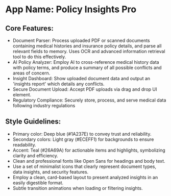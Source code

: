 # **App Name**: Policy Insights Pro

## Core Features:

- Document Parser: Process uploaded PDF or scanned documents containing medical histories and insurance policy details, and parse all relevant fields to memory. Uses OCR and advanced information retrieval tool to do this effectively.
- AI Policy Analyzer: Employ AI to cross-reference medical history data with policy terms, and produce a summary of all possible conflicts and areas of concern.
- Insight Dashboard: Show uploaded document data and output an 'insights report' which details any conflicts.
- Secure Document Upload: Accept PDF uploads via drag and drop UI element.
- Regulatory Compliance: Securely store, process, and serve medical data following industry regulations

## Style Guidelines:

- Primary color: Deep blue (#1A237E) to convey trust and reliability.
- Secondary colors: Light gray (#ECEFF1) for backgrounds to ensure readability.
- Accent: Teal (#26A69A) for actionable items and highlights, symbolizing clarity and efficiency.
- Clean and professional fonts like Open Sans for headings and body text.
- Use a set of minimalist icons that clearly represent document types, data insights, and security features.
- Employ a clean, card-based layout to present analyzed insights in an easily digestible format.
- Subtle transition animations when loading or filtering insights.